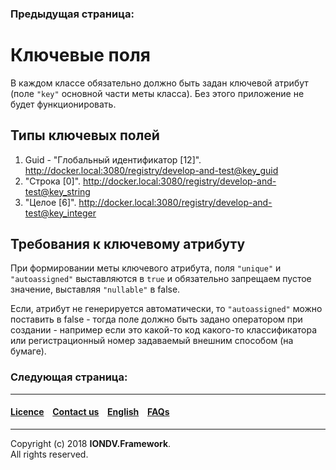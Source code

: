 ### Предыдущая страница: []()
# Ключевые поля
В каждом классе  обязательно должно быть задан ключевой атрибут  (поле `"key"` основной части меты класса). Без этого приложение не будет функционировать.

## Типы ключевых полей

1. Guid - "Глобальный идентификатор [12]". http://docker.local:3080/registry/develop-and-test@key_guid
2. "Строка [0]". http://docker.local:3080/registry/develop-and-test@key_string
3. "Целое [6]". http://docker.local:3080/registry/develop-and-test@key_integer

## Требования к ключевому атрибуту

При формировании меты ключевого атрибута,  поля `"unique"` и  `"autoassigned"`  выставляются в `true` и обязательно запрещаем пустое значение, выставляя  `"nullable"` в false.

Если, атрибут не генерируется автоматически, то `"autoassigned"` можно поставить в false - тогда поле должно быть задано оператором при создании - например если это какой-то код какого-то классификатора или регистрационный номер задаваемый внешним способом (на бумаге).  

### Следующая страница: []()
--------------------------------------------------------------------------  


 #### [Licence](/LICENCE.md) &ensp;  [Contact us](https://iondv.ru/index.html) &ensp;  [English](/docs/en/2_system_description/metadata_structure/meta_class/meta_class_main.md) &ensp; [FAQs](/faqs.md)          



--------------------------------------------------------------------------  

Copyright (c) 2018 **IONDV.Framework**.  
All rights reserved.  
